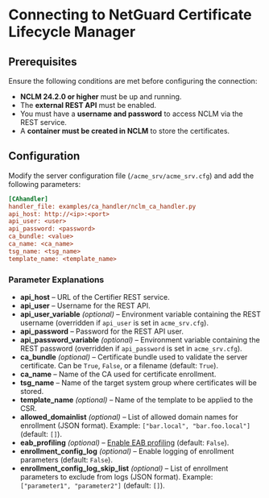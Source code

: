 <!-- markdownlint-disable MD013 -->
<!-- wiki-title CA Handler for NetGuard Certificate Lifecycle Manager -->
# Connecting to NetGuard Certificate Lifecycle Manager

## Prerequisites

Ensure the following conditions are met before configuring the connection:

- **NCLM 24.2.0 or higher** must be up and running.
- The **external REST API** must be enabled.
- You must have a **username and password** to access NCLM via the REST service.
- A **container must be created in NCLM** to store the certificates.

## Configuration

Modify the server configuration file (`/acme_srv/acme_srv.cfg`) and add the following parameters:

```ini
[CAhandler]
handler_file: examples/ca_handler/nclm_ca_handler.py
api_host: http://<ip>:<port>
api_user: <user>
api_password: <password>
ca_bundle: <value>
ca_name: <ca_name>
tsg_name: <tsg_name>
template_name: <template_name>
```

### Parameter Explanations

- **api_host** – URL of the Certifier REST service.
- **api_user** – Username for the REST API.
- **api_user_variable** *(optional)* – Environment variable containing the REST username (overridden if `api_user` is set in `acme_srv.cfg`).
- **api_password** – Password for the REST API user.
- **api_password_variable** *(optional)* – Environment variable containing the REST password (overridden if `api_password` is set in `acme_srv.cfg`).
- **ca_bundle** *(optional)* – Certificate bundle used to validate the server certificate. Can be `True`, `False`, or a filename (default: `True`).
- **ca_name** – Name of the CA used for certificate enrollment.
- **tsg_name** – Name of the target system group where certificates will be stored.
- **template_name** *(optional)* – Name of the template to be applied to the CSR.
- **allowed_domainlist** *(optional)* – List of allowed domain names for enrollment (JSON format). Example: `["bar.local", "bar.foo.local"]` (default: `[]`).
- **eab_profiling** *(optional)* – [Enable EAB profiling](eab_profiling.md) (default: `False`).
- **enrollment_config_log** *(optional)* – Enable logging of enrollment parameters (default: `False`).
- **enrollment_config_log_skip_list** *(optional)* – List of enrollment parameters to exclude from logs (JSON format). Example: `["parameter1", "parameter2"]` (default: `[]`).

